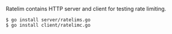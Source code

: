 Ratelim contains HTTP server and client for testing rate limiting.

```
$ go install server/ratelims.go 
$ go install client/ratelimc.go
```
